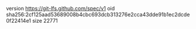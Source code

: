 version https://git-lfs.github.com/spec/v1
oid sha256:2cf125aad53689008b4cbc693dcb313276e2cca43dde91b1ec2dcde0f22414e1
size 22771
